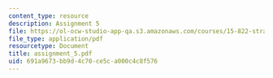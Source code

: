 ```yaml
---
content_type: resource
description: Assignment 5
file: https://ol-ocw-studio-app-qa.s3.amazonaws.com/courses/15-822-strategic-marketing-measurement-fall-2002/691a9673bb9d4c70ce5ca000c4c8f576_assignment_5.pdf
file_type: application/pdf
resourcetype: Document
title: assignment_5.pdf
uid: 691a9673-bb9d-4c70-ce5c-a000c4c8f576
---
```

